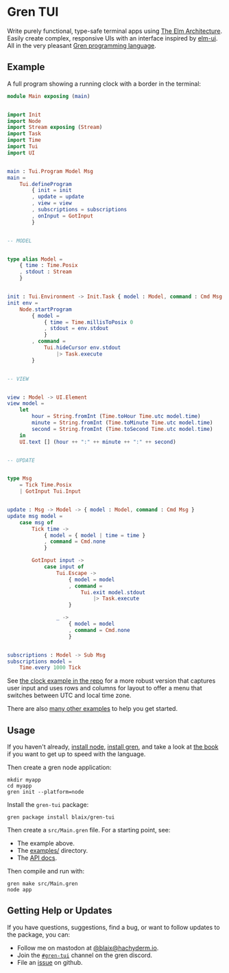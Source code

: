# Gren TUI

Write purely functional, type-safe terminal apps using [The Elm Architecture](https://guide.elm-lang.org/architecture/).
Easily create complex, responsive UIs with an interface inspired by [elm-ui](https://package.elm-lang.org/packages/mdgriffith/elm-ui/latest/).
All in the very pleasant [Gren programming language](https://gren-lang.org/).

## Example

A full program showing a running clock with a border in the terminal:

```elm
module Main exposing (main)


import Init
import Node
import Stream exposing (Stream)
import Task
import Time
import Tui
import UI


main : Tui.Program Model Msg
main =
    Tui.defineProgram
        { init = init
        , update = update
        , view = view
        , subscriptions = subscriptions
        , onInput = GotInput
        }


-- MODEL


type alias Model =
    { time : Time.Posix
    , stdout : Stream
    }


init : Tui.Environment -> Init.Task { model : Model, command : Cmd Msg }
init env =
    Node.startProgram
        { model = 
            { time = Time.millisToPosix 0
            , stdout = env.stdout
            }
        , command =
            Tui.hideCursor env.stdout
                |> Task.execute
        }


-- VIEW


view : Model -> UI.Element
view model =
    let
        hour = String.fromInt (Time.toHour Time.utc model.time)
        minute = String.fromInt (Time.toMinute Time.utc model.time)
        second = String.fromInt (Time.toSecond Time.utc model.time)
    in
    UI.text [] (hour ++ ":" ++ minute ++ ":" ++ second)


-- UPDATE


type Msg
    = Tick Time.Posix
    | GotInput Tui.Input


update : Msg -> Model -> { model : Model, command : Cmd Msg }
update msg model =
    case msg of
        Tick time ->
            { model = { model | time = time }
            , command = Cmd.none
            }

        GotInput input ->
            case input of
                Tui.Escape ->
                    { model = model
                    , command = 
                        Tui.exit model.stdout
                            |> Task.execute
                    }

                _ ->
                    { model = model
                    , command = Cmd.none
                    }


subscriptions : Model -> Sub Msg
subscriptions model =
    Time.every 1000 Tick
```

See [the clock example in the repo](https://github.com/blaix/gren-tui/blob/main/examples/v3/clock/src/Main.gren)
for a more robust version that captures user input and uses rows and columns for layout
to offer a menu that switches between UTC and local time zone.

There are also [many other examples](https://github.com/blaix/gren-tui/blob/main/examples/v3) to help you get started.

## Usage

If you haven't already, [install node](https://nodejs.org/en), [install gren](https://gren-lang.org/install),
and take a look at [the book](https://gren-lang.org/book/) if you want to get up to speed with the language.

Then create a gren node application:

```
mkdir myapp
cd myapp
gren init --platform=node
```

Install the `gren-tui` package:

```
gren package install blaix/gren-tui
```

Then create a `src/Main.gren` file. For a starting point, see:

* The example above.
* The [examples/](https://github.com/blaix/gren-tui/tree/main/examples) directory.
* The [API docs](https://packages.gren-lang.org/package/blaix/gren-tui).

Then compile and run with:

```
gren make src/Main.gren
node app
```

## Getting Help or Updates

If you have questions, suggestions, find a bug, or want to follow updates to the package, you can:

* Follow me on mastodon at [@blaix@hachyderm.io](https://hachyderm.io/@blaix).
* Join the [`#gren-tui`](https://discord.gg/etMAVy2YKf) channel on the gren discord.
* File an [issue](https://github.com/blaix/gren-tui/issues) on github.
